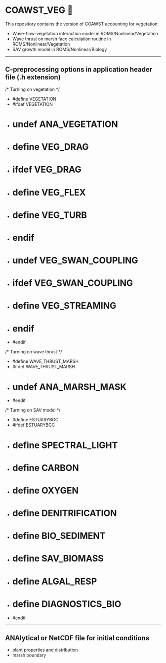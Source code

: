 # COAWST_VEG  :seedling:
This repository contains the version of COAWST accounting for vegetation:
* Wave-flow-vegetation interaction model in ROMS/Nonlinear/Vegetation 
* Wave thrust on marsh face calculation routine in ROMS/Nonlinear/Vegetation
* SAV growth model in ROMS/Nonlinear/Biology

------------------------------------------------
C-preprocessing options in application header file (.h extension)
-------------------------------------------------

/* Turning on vegetation */
* #define VEGETATION 
* #ifdef VEGETATION
* # undef ANA_VEGETATION
* # define VEG_DRAG
* # ifdef VEG_DRAG
* #  define VEG_FLEX
* #  define VEG_TURB
* # endif
* # undef VEG_SWAN_COUPLING
* # ifdef VEG_SWAN_COUPLING
* #  define VEG_STREAMING
* # endif
* #endif

/* Turning on wave thrust */
* #define WAVE_THRUST_MARSH
* #ifdef WAVE_THRUST_MARSH
* # undef ANA_MARSH_MASK
* #endif

/* Turning on SAV model */
* #define ESTUARYBGC
* #ifdef ESTUARYBGC
* # define SPECTRAL_LIGHT
* # define CARBON
* # define OXYGEN
* # define DENITRIFICATION
* # define BIO_SEDIMENT
* # define SAV_BIOMASS
* # define ALGAL_RESP
* # define DIAGNOSTICS_BIO
* #endif

--------------------------------------------------
ANAlytical or NetCDF file for initial conditions
--------------------------------------------------
* plant properties and distribution
* marsh boundary

